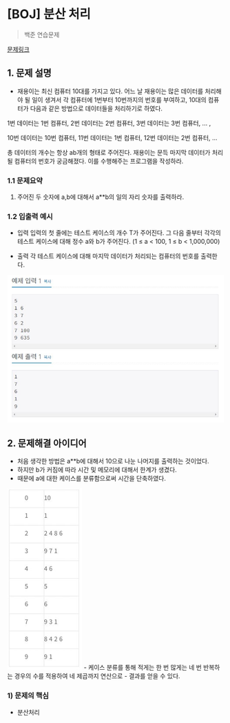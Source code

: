 # [BOJ] 분산 처리

> 백준 연습문제

[문제링크](https://www.acmicpc.net/problem/1009)

## 1. 문제 설명
- 재용이는 최신 컴퓨터 10대를 가지고 있다. 어느 날 재용이는 많은 데이터를 처리해야 될 일이 생겨서 각 컴퓨터에 1번부터 10번까지의 번호를 부여하고, 10대의 컴퓨터가 다음과 같은 방법으로 데이터들을 처리하기로 하였다.

1번 데이터는 1번 컴퓨터, 2번 데이터는 2번 컴퓨터, 3번 데이터는 3번 컴퓨터, ... ,

10번 데이터는 10번 컴퓨터, 11번 데이터는 1번 컴퓨터, 12번 데이터는 2번 컴퓨터, ...

총 데이터의 개수는 항상 ab개의 형태로 주어진다. 재용이는 문득 마지막 데이터가 처리될 컴퓨터의 번호가 궁금해졌다. 이를 수행해주는 프로그램을 작성하라.



### 1.1 문제요약

1. 주어진 두 숫자에 a,b에 대해서 a**b의 일의 자리 숫자를 출력하라.


### 1.2 입출력 예시

- 입력
  입력의 첫 줄에는 테스트 케이스의 개수 T가 주어진다. 그 다음 줄부터 각각의 테스트 케이스에 대해 정수 a와 b가 주어진다. (1 ≤ a < 100, 1 ≤ b < 1,000,000)
  
- 출력
  각 테스트 케이스에 대해 마지막 데이터가 처리되는 컴퓨터의 번호를 출력한다.

<img src='입출력 예시.jpg'>

## 2. 문제해결 아이디어
- 처음 생각한 방법은 a**b에 대해서 10으로 나눈 나머지를 출력하는 것이었다.
- 하지만 b가 커짐에 따라 시간 및 메모리에 대해서 한계가 생겼다.
- 때문에 a에 대한 케이스를 분류함으로써 시간을 단축하였다.
<img src='a케이스 예시.jpg'>
- 케이스 분류를 통해 적게는 한 번 많게는 네 번 반복하는 경우의 수를 적용하여 네 제곱까지 연산으로
- 결과를 얻을 수 있다.

### 1) 문제의 핵심
- 분산처리
